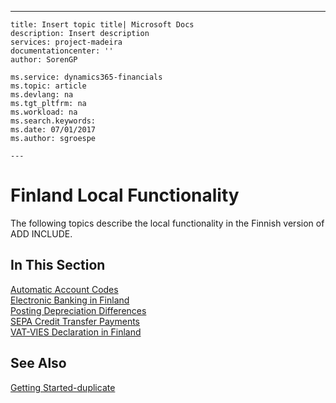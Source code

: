 ---
    title: Insert topic title| Microsoft Docs
    description: Insert description
    services: project-madeira
    documentationcenter: ''
    author: SorenGP

    ms.service: dynamics365-financials
    ms.topic: article
    ms.devlang: na
    ms.tgt_pltfrm: na
    ms.workload: na
    ms.search.keywords:
    ms.date: 07/01/2017
    ms.author: sgroespe

    ---
# Finland Local Functionality
The following topics describe the local functionality in the Finnish version of ADD INCLUDE<!--[!INCLUDE[navnow](../../includes/navnow_md.md)]-->.  
  
## In This Section  
 [Automatic Account Codes](../automatic-account-codes.md)  
  [Electronic Banking in Finland](../electronic-banking-in-finland.md)  
  [Posting Depreciation Differences](../posting-depreciation-differences.md)  
  [SEPA Credit Transfer Payments](../sepa-credit-transfer-payments.md)  
  [VAT-VIES Declaration in Finland](../vat-vies-declaration-in-finland.md)  
  
## See Also  
 [Getting Started-duplicate](../getting-started-duplicate.md)